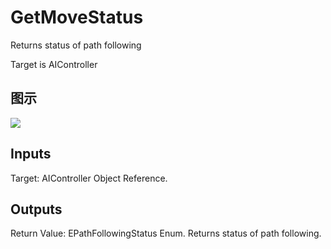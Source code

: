 # GetMoveStatus

Returns status of path following

Target is AIController

## 图示

![]($-20221218-17471362.png)

## Inputs

Target: AIController Object Reference.  

## Outputs

Return Value: EPathFollowingStatus Enum. Returns status of path following.

